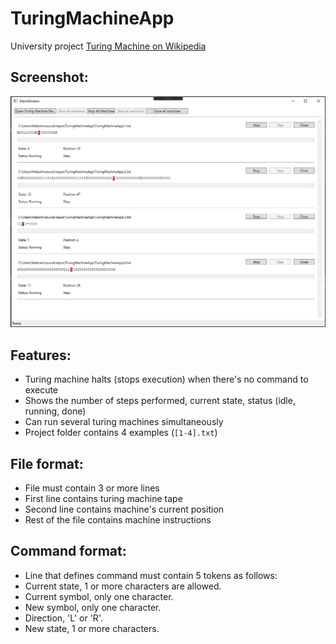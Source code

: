 # TuringMachineApp
University project
[Turing Machine on Wikipedia](https://en.wikipedia.org/wiki/Turing_machine)

## Screenshot:
![Screenshot of the application running 4 examples in parallel](./screenshot.png)

## Features:
* Turing machine halts (stops execution) when there's no command to execute
* Shows the number of steps performed, current state, status (idle, running, done)
* Can run several turing machines simultaneously
* Project folder contains 4 examples (`[1-4].txt`)

## File format:
* File must contain 3 or more lines
* First line contains turing machine tape
* Second line contains machine's current position
* Rest of the file contains machine instructions

## Command format:
* Line that defines command must contain 5 tokens as follows:
* Current state, 1 or more characters are allowed.
* Current symbol, only one character.
* New symbol, only one character.
* Direction, 'L' or 'R'.
* New state, 1 or more characters.

